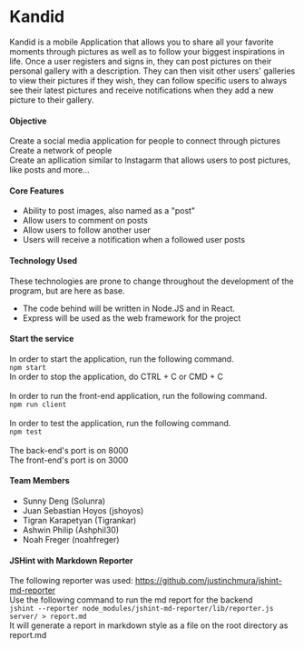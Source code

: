 ﻿# Kandid
 Kandid is a mobile Application that allows you to share all your favorite moments through pictures as well as to follow your biggest inspirations in life. Once a user registers and signs in, they can post
 pictures on their personal gallery with a description. They can then visit other users' galleries to view their pictures if they wish, they can follow specific users to always see their latest pictures
 and receive notifications when they add a new picture to their gallery.
  
#### Objective
 Create a social media application for people to connect through pictures
 Create a network of people <br>
 Create an apllication similar to Instagarm that allows users to post pictures, like posts and more...
 
#### Core Features
 * Ability to post images, also named as a "post"
 * Allow users to comment on posts
 * Allow users to follow another user
 * Users will receive a notification when a followed user posts
 
 #### Technology Used
 These technologies are prone to change throughout the development of the program, but are here as base.
  * The code behind will be written in Node.JS and in React.
  * Express will be used as the web framework for the project
  
 #### Start the service
 In order to start the application, run the following command. <br/>
 ``
    npm start
 ``<br/>
 In order to stop the application, do CTRL + C or CMD + C <br/><br/>
 In order to run the front-end application, run the following command. <br/>
 ``
    npm run client
 ``<br/><br/>
 In order to test the application, run the following command. <br/>
  ``
    npm test
  ``<br/><br/>
  The back-end's port is on 8000 <br/>
  The front-end's port is on 3000
 #### Team Members
  * Sunny Deng (Solunra)
  * Juan Sebastian Hoyos (jshoyos)
  * Tigran Karapetyan (Tigrankar)
  * Ashwin Philip (Ashphil30)
  * Noah Freger (noahfreger)
 
 #### JSHint with Markdown Reporter
   The following reporter was used: https://github.com/justinchmura/jshint-md-reporter <br/>
   Use the following command to run the md report for the backend <br/>
     ``
        jshint --reporter node_modules/jshint-md-reporter/lib/reporter.js server/ > report.md
     ``<br/>
   It will generate a report in markdown style as a file on the root directory as report.md
